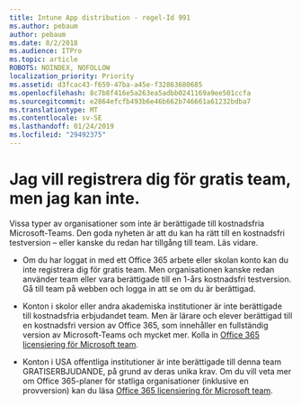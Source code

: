 ```yaml
---
title: Intune App distribution - regel-Id 991
ms.author: pebaum
author: pebaum
ms.date: 8/2/2018
ms.audience: ITPro
ms.topic: article
ROBOTS: NOINDEX, NOFOLLOW
localization_priority: Priority
ms.assetid: d3fcac43-f659-47ba-a45e-f32863680685
ms.openlocfilehash: 8c7b8f416e5a263ea5adbb0241169a9ee501ccfa
ms.sourcegitcommit: e2864efcfb493b6e46b662b746661a61232bdba7
ms.translationtype: MT
ms.contentlocale: sv-SE
ms.lasthandoff: 01/24/2019
ms.locfileid: "29492375"
---
```

# <a name="id-like-to-sign-up-for-teams-free-but-i-cant"></a>Jag vill registrera dig för gratis team, men jag kan inte.

Vissa typer av organisationer som inte är berättigade till kostnadsfria Microsoft-Teams. Den goda nyheten är att du kan ha rätt till en kostnadsfri testversion – eller kanske du redan har tillgång till team. Läs vidare.
  
- Om du har loggat in med ett Office 365 arbete eller skolan konto kan du inte registrera dig för gratis team. Men organisationen kanske redan använder team eller vara berättigade till en 1-års kostnadsfri testversion. Gå till team på webben och logga in att se om du är berättigad.
    
- Konton i skolor eller andra akademiska institutioner är inte berättigade till kostnadsfria erbjudandet team. Men är lärare och elever berättigad till en kostnadsfri version av Office 365, som innehåller en fullständig version av Microsoft-Teams och mycket mer. Kolla in [Office 365 licensiering för Microsoft team](https://docs.microsoft.com/microsoftteams/office-365-licensing).
    
- Konton i USA offentliga institutioner är inte berättigade till denna team GRATISERBJUDANDE, på grund av deras unika krav. Om du vill veta mer om Office 365-planer för statliga organisationer (inklusive en provversion) kan du läsa [Office 365 licensiering för Microsoft team](https://docs.microsoft.com/microsoftteams/office-365-licensing).
    


